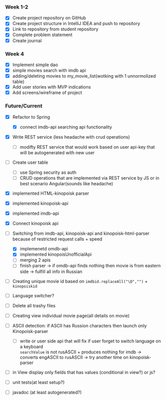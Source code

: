 ### Week 1-2
- [x] Create project repository on GitHub
- [x] Create project structure in IntelliJ IDEA and push to repository
- [x] Link to repository from student repository
- [x] Complete problem statement
- [x] Create journal

### Week 4
- [x] Implement simple dao 
- [x] simple movies search with imdb api
- [x] adding/deleting movies to my_movie_list(wotking with 1 unnormolized table)
- [x] Add user stories with MVP indications
- [x] Add screens/wireframe of project

### Future/Current
- [X] Refactor to Spring
  - [X] connect imdb-api searching api functionality 
- [X] Write REST service (less headache with crud operations)  
  - [ ] modifty REST service that would work based on user api-key that will be autogenerated with new user
- [ ] Create user table
  - [ ] use Spring security as auth
  - [ ] CRUD operations that are implemented via REST service by JS or in best scenario Angular(sounds like headache)
- [X] implemented HTML-kinopoisk parser
- [X] implemented kinopoisk-api
- [X] implemented imdb-api
- [X] Connect kinopoisk api
- [ ] Switching from imdb-api, kinopoisk-api and kinopoisk-html-parser because of restricted request calls + speed
  - [X] implemenetd omdb-api
  - [X] implemented kinopoisUnofficialApi
  - [ ] merging 2 apis
  - [ ] finish parser -> if omdb-api finds nothing then movie is from eastern side -> fulfill all info in Russian
- [ ] Creating unique movie id based on `imdbid.replaceAll("\D","")` + `kinopoiskid`
- [ ] Language switcher?
- [ ] Delete all trashy files
- [ ] Creating view individual movie page(all details on movie)
- [ ] ASCII detection: if ASCII has Russion characters then launch only Kinopoisk-parser
  - [ ] write or user side api that will fix if user forget to switch language on a keyboard  
        `searchValue` is not rusASCII + produces nothing for imdb ->   
        converts engASCII to rusASCII -> try another time on kinopoisk-parser 
- [ ] in View display only fields that has values (conditional in view?) or js?
- [ ] unit tests(at least setup?)
- [ ] javadoc (at least autogenerated?)

 



